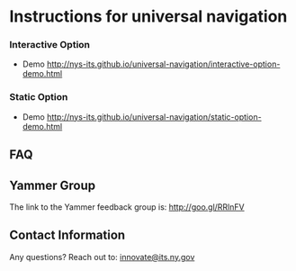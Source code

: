 # Instructions for universal navigation

### Interactive Option

- Demo http://nys-its.github.io/universal-navigation/interactive-option-demo.html

### Static Option

- Demo http://nys-its.github.io/universal-navigation/static-option-demo.html

## FAQ


## Yammer Group
The link to the Yammer feedback group is: http://goo.gl/RRlnFV

## Contact Information
Any questions?  Reach out to: innovate@its.ny.gov
